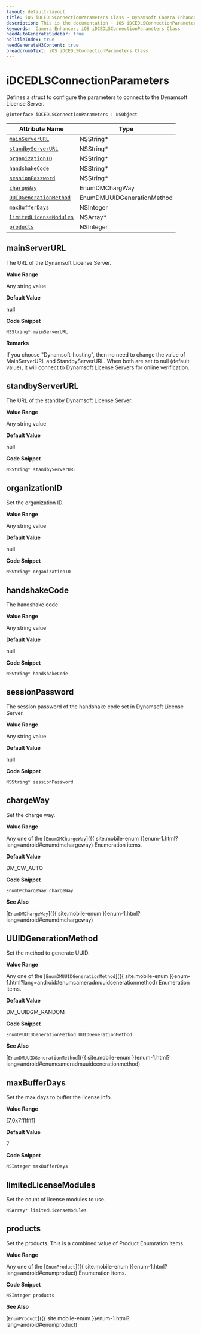 ```yaml
---
layout: default-layout
title: iOS iDCEDLSConnectionParameters Class - Dynamsoft Camera Enhancer
description: This is the documentation - iOS iDCEDLSConnectionParameters Class page of Dynamsoft Camera Enhancer.
keywords:  Camera Enhancer, iOS iDCEDLSConnectionParameters Class
needAutoGenerateSidebar: true
noTitleIndex: true
needGenerateH3Content: true
breadcrumbText: iOS iDCEDLSConnectionParameters Class
---
```


# iDCEDLSConnectionParameters

Defines a struct to configure the parameters to connect to the Dynamsoft License Server.

```objc
@interface iDCEDLSConnectionParameters : NSObject
```

| Attribute Name | Type |
|------|------|
| [`mainServerURL`](#mainserverurl) | NSString* |
| [`standbyServerURL`](#standbyserverurl) | NSString* |
| [`organizationID`](#organizationid) | NSString* |
| [`handshakeCode`](#handshakecode) | NSString* |
| [`sessionPassword`](#sessionpassword) | NSString* |
| [`chargeWay`](#chargeway) | EnumDMChargWay |
| [`UUIDGenerationMethod`](#uuidgenerationmethod) | EnumDMUUIDGenerationMethod |
| [`maxBufferDays`](#maxbufferdays) | NSInteger |
| [`limitedLicenseModules`](#limitedlicensemodules) | NSArray* |
| [`products`](#products) | NSInteger |

## mainServerURL

The URL of the Dynamsoft License Server.

**Value Range**

Any string value

**Default Value**

null

**Code Snippet**

```objc
NSString* mainServerURL
```

**Remarks**

If you choose "Dynamsoft-hosting", then no need to change the value of MainServerURL and StandbyServerURL. When both are set to null (default value), it will connect to Dynamsoft License Servers for online verification.

## standbyServerURL

The URL of the standby Dynamsoft License Server.

**Value Range**

Any string value

**Default Value**

null

**Code Snippet**

```objc
NSString* standbyServerURL
```

## organizationID

Set the organization ID.

**Value Range**

Any string value

**Default Value**

null

**Code Snippet**

```objc
NSString* organizationID
```

## handshakeCode

The handshake code.

**Value Range**

Any string value

**Default Value**

null

**Code Snippet**

```objc
NSString* handshakeCode
```

## sessionPassword

The session password of the handshake code set in Dynamsoft License Server.

**Value Range**

Any string value

**Default Value**

null

**Code Snippet**

```objc
NSString* sessionPassword
```

## chargeWay

Set the charge way.

**Value Range**

Any one of the [`EnumDMChargeWay`]({{ site.mobile-enum }}enum-1.html?lang=android#enumdmchargeway) Enumeration items.

**Default Value**

DM_CW_AUTO

**Code Snippet**

```objc
EnumDMChargeWay chargeWay
```

**See Also**

[`EnumDMChargeWay`]({{ site.mobile-enum }}enum-1.html?lang=android#enumdmchargeway)

## UUIDGenerationMethod

Set the method to generate UUID.

**Value Range**

Any one of the [`EnumDMUUIDGenerationMethod`]({{ site.mobile-enum }}enum-1.html?lang=android#enumcameradmuuidcenerationmethod) Enumeration items.

**Default Value**

DM_UUIDGM_RANDOM

**Code Snippet**

```objc
EnumDMUUIDGenerationMethod UUIDGenerationMethod
```

**See Also**

[`EnumDMUUIDGenerationMethod`]({{ site.mobile-enum }}enum-1.html?lang=android#enumcameradmuuidcenerationmethod)

## maxBufferDays

Set the max days to buffer the license info.

**Value Range**

[7,0x7fffffff]  

**Default Value**

7

**Code Snippet**

```objc
NSInteger maxBufferDays
```

## limitedLicenseModules

Set the count of license modules to use.

```objc
NSArray* limitedLicenseModules
```

## products

Set the products. This is a combined value of Product Enumration items.

**Value Range**

Any one of the [`EnumProduct`]({{ site.mobile-enum }}enum-1.html?lang=android#enumproduct) Enumeration items.

**Code Snippet**

```objc
NSInteger products
```

**See Also**

[`EnumProduct`]({{ site.mobile-enum }}enum-1.html?lang=android#enumproduct)
